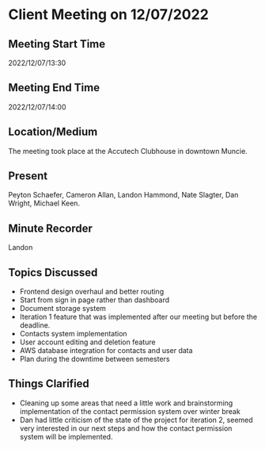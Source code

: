 # Client Meeting on 12/07/2022

## Meeting Start Time

2022/12/07/13:30

## Meeting End Time

2022/12/07/14:00

## Location/Medium

The meeting took place at the Accutech Clubhouse in downtown Muncie.

## Present

Peyton Schaefer, Cameron Allan, Landon Hammond, Nate Slagter, Dan Wright, Michael Keen.

## Minute Recorder

Landon

## Topics Discussed

- Frontend design overhaul and better routing
 - Start from sign in page rather than dashboard
- Document storage system
 - Iteration 1 feature that was implemented after our meeting but before the deadline.
- Contacts system implementation
- User account editing and deletion feature
- AWS database integration for contacts and user data
- Plan during the downtime between semesters




## Things Clarified

- Cleaning up some areas that need a little work and brainstorming implementation of the contact permission system over winter break
- Dan had little criticism of the state of the project for iteration 2, seemed very interested in our next steps and how the contact permission system will be implemented.
